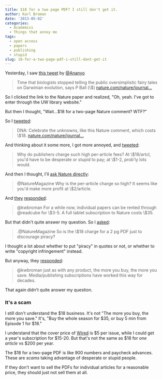 ```yaml
---
title: $18 for a two page PDF? I still don't get it.
author: Karl Broman
date: '2013-05-02'
categories:
  - Academics
  - Things that annoy me
tags:
  - open access
  - papers
  - publishing
  - stupid
slug: 18-for-a-two-page-pdf-i-still-dont-get-it
---
```


Yesterday, I saw [this tweet](https://twitter.com/Ananyo/status/329545985149775873) by [@Ananyo](https://twitter.com/Ananyo)

<blockquote>
Time that biologists stopped telling the public oversimplistic fairy
tales on Darwinian evolution, says P Ball (\$) <a href="http://www.nature.com/nature/journal/v496/n7446/full/496419a.html">nature.com/nature/journal...</a>
</blockquote>

So I clicked the link to the Nature paper and realized, "Oh, yeah.  I've got to enter through the UW library website."

But then I thought, "Wait...\$18 for a two-page Nature comment?  WTF?"

So I [tweeted](https://twitter.com/kwbroman/status/329560393922002944):

<blockquote>
DNA: Celebrate the unknowns, like this Nature comment, which costs
\$18. <a href="http://www.nature.com/nature/journal/v496/n7446/full/496419a.html">nature.com/nature/journal...</a>
</blockquote>

And thinking about it some more, I got more annoyed, and [tweeted](https://twitter.com/kwbroman/status/329566578024775683):

<blockquote>
Why do publishers charge such high per-article fees? At \$18/artcl, you'd have to be desperate or stupid to pay; at \$1-2, prob'ly lots would.
</blockquote>

And then I thought, I'll [ask Nature directly](https://twitter.com/kwbroman/status/329575795716661250):

<blockquote>
@NatureMagazine Why is the per-article charge so high? It seems like you'd make more profit at \$2/article.
</blockquote>

And [they](https://twitter.com/NatureMagazine) [responded](https://twitter.com/NatureMagazine/status/329655405355614210):

<blockquote>
@kwbroman For a while now, individual papers can be rented through @readcube for \$3-5. A full tablet subscription to Nature costs \$35.
</blockquote>

But that didn't quite answer my question.  So I [asked](https://twitter.com/kwbroman/status/329683444051365889):

<blockquote>
.@NatureMagazine So is the \$18 charge for a 2 pg PDF just to discourage piracy?
</blockquote>

I thought a lot about whether to put "piracy" in quotes or not, or whether to write "copyright infringement" instead.

But anyway, they [responded](https://twitter.com/NatureMagazine/status/329692960205725696):

<blockquote>
@kwbroman just as with any product, the more you buy, the more you save. Media/publishing subscriptions have worked this way for decades.
</blockquote>

That again didn't quite answer my question.

### It's a scam

I still don't understand the \$18 business.  It's not "The more you buy, the more you save."  It's, "Buy the whole season for \$35, or buy 5 min from Episode 1 for \$18."

I understand that the cover price of [Wired](http://www.wired.com) is \$5 per issue, while I could get a year's subscription for \$15-20.  But that's not the same as \$18 for _one article_ vs \$200 per year.

The \$18 for a two-page PDF is like 900 numbers and paycheck advances.  These are _scams_ taking advantage of desperate or stupid people.

If they don't want to sell the PDFs for individual articles for a reasonable price, they should just not sell them at all.
